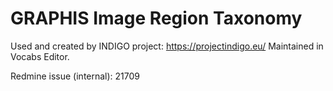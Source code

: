 # GRAPHIS Image Region Taxonomy

Used and created by INDIGO project: https://projectindigo.eu/ 
Maintained in Vocabs Editor.

Redmine issue (internal): 21709
